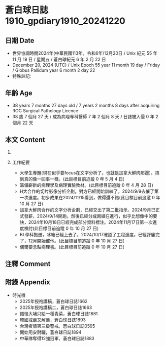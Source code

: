 [_metadata_:encoding]: - "utf-8"
[_metadata_:language]: - "zh-Hant-TW"
[_metadata_:fileformat]: - "markdown"
[_metadata_:MIME_type]: - "text/plain"
[_metadata_:markdown_version]: - "commonmark version 0.30"
[_metadata_:markdown_spec]: - "https://spec.commonmark.org/0.30/"

# 蒼白球日誌1910_gpdiary1910_20241220 #

## 日期 Date ##

* 世界協調時間2024年(中華民國113年，令和6年)12月20日 / Unix 紀元 55 年 11 月 19 日 / 星期五 / 蒼白球紀元 6 年 2 月 22 日
* December 20, 2024 (UTC) / Unix Epoch 55 year 11 month 19 day / Friday / Globus Pallidum year 6 month 2 day 22
* 特殊註記:

## 年齡 Age ##

* 38 years 7 months 27 days old / 7 years 2 months 8 days after acquiring ROC Surgical Pathology Licence
* 38 歲 7 個月 27 天 / 成為病理專科醫師 7 年 2 個月 8 天 / 日誌被入侵 0 年 2 個月 22 天

## 本文 Content ##

1. 

2. 工作紀要

    - 大學生專題(現在似乎要focus在文字分析了，也就是加拿大鮮肉那邊)。搞到真的像一回事一樣。(此目標目前追蹤 0 年 5 月 4 日)
    - 籌備嶄新的病理學及病理實驗教材。(此目標目前追蹤 0 年 4 月 28 日)
    - H大合作的切片影像分析企劃，對方已經開始訓練了，2024/9/9去催了第一次進度。初步成果在2024/11/15看到，做得還不錯(此目標目前追蹤 0 年 10 月 27 日)
    - 加拿大鮮肉合作的文字分析企劃，已經交出了第二批指示。2024/9月已正式發薪，2024/9/14開跑，然後已經分成兩組在進行，似乎比想像中的要快，2024年10月18日已經完成部分資料標注。2024年11月17日第一次進度檢討(此目標目前追蹤 0 年 10 月 27 日)
    - BL學科搬遷，冰箱已經上去了，2024/10/17確認了工程進度，已經評鑒完了，12月開始催他。(此目標目前追蹤 0 年 10 月 27 日)
    - 偶爾要念點病理書。(此目標目前追蹤 0 年 10 月 27 日)

## 注釋 Comment ##


## 附錄 Appendix ##

* 時光機
    - 2025年授袍講稿，蒼白球日誌1662
    - 2025年授袍講稿二，蒼白球日誌1663
    - 錯怪大埔只給一種青菜，蒼白球日誌1881
    - 韓國戒嚴又解嚴，蒼白球日誌1893
    - 台灣疫情第三級警戒，蒼白球日誌0595
    - 開始用安耐曬，蒼白球日誌1894
    - 中華隊奪得12強冠軍，蒼白球日誌1883
